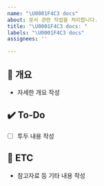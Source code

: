 ```yaml
---
name: "\U0001F4C3 docs"
about: 문서 관련 작업을 처리합니다.
title: "\U0001F4C3 docs: "
labels: "\U0001F4C3 docs"
assignees: ''

---
```


## 📝 개요
- 자세한 개요 작성

## ✔️ To-Do
- [ ] 투두 내용 작성

## 👀 ETC
- 참고자료 등 기타 내용 작성
